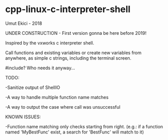 # cpp-linux-c-interpreter-shell
Umut Ekici - 2018

UNDER CONSTRUCTION - First version gonna be here before 2019!

Inspired by the vxworks c interpreter shell. 

Call functions and existing variables or create new variables from anywhere, as simple c strings, including the terminal screen. 

#include? Who needs it anyway...

TODO:

-Sanitize output of ShellIO

-A way to handle multiple function name matches

-A way to output the case where call was unsuccessful

KNOWN ISSUES:

-Function name matching only checks starting from right. (e.g.: if a function named 'MyBestFunc' exist, a search for 'BestFunc' will match to it)
